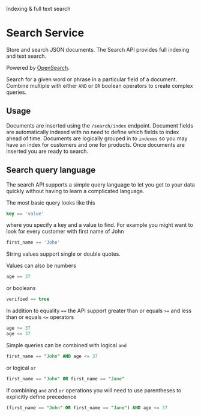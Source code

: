 Indexing & full text search

# Search Service

Store and search JSON documents. The Search API provides full indexing and text search.

Powered by [OpenSearch](https://opensearch.org/).

Search for a given word or phrase in a particular field of a document. Combine multiple with either `AND` or `OR` boolean operators to create complex queries.

## Usage
Documents are inserted using the `/search/index` endpoint. Document fields are automatically indexed with no need to define which fields to index ahead of time. Documents are logically grouped in to `indexes` so you may have an index for customers and one for products. Once documents are inserted you are ready to search.

## Search query language

The search API supports a simple query language to let you get to your data quickly without having to learn a complicated language. 

The most basic query looks like this

```sql
key == 'value'
```

where you specify a key and a value to find. For example you might want to look for every customer with first name of John

```sql
first_name == 'John'
```

String values support single or double quotes. 

Values can also be numbers 

```sql
age == 37
```

or booleans

```sql
verified == true
```

In addition to equality `==` the API support greater than or equals `>=` and less than or equals `<=` operators

```sql
age >= 37
age <= 37
```

Simple queries can be combined with logical `and` 

```sql
first_name == "John" AND age <= 37
```

or logical `or`
```sql
first_name == "John" OR first_name == "Jane"
```

If combining `and` and `or` operations you will need to use parentheses to explicitly define precedence

```sql
(first_name == "John" OR first_name == "Jane") AND age <= 37 
```

